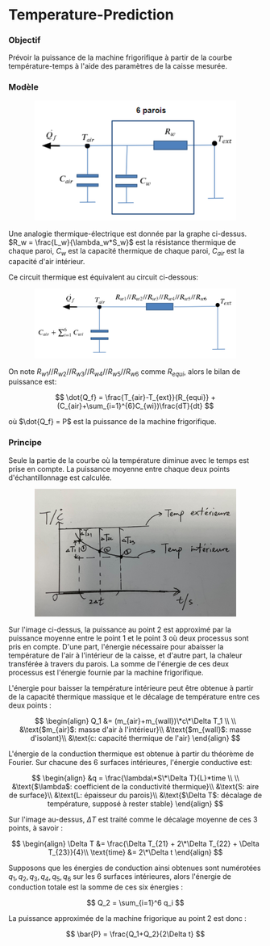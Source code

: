 # Temperature-Prediction

### Objectif
Prévoir la puissance de la machine frigorifique à partir de la courbe température-temps à l'aide des paramètres de la caisse mesurée.

### Modèle
<center>
  <img src="analogie.PNG" style="width:400px">
</center>

Une analogie thermique-électrique est donnée par la graphe ci-dessus. $R_w = \frac{L_w}{\lambda_w*S_w}$ est la résistance thermique de chaque paroi, $C_w$ est la capacité thermique de chaque paroi, $C_{air}$ est la capacité d'air intérieur. 

Ce circuit thermique est équivalent au circuit ci-dessous:
<center>
  <img src="analogie_equi.PNG" style="width:400px">
</center>

On note $R_{w1}//R_{w2}//R_{w3}//R_{w4}//R_{w5}//R_{w6}$ comme $R_{equi}$, alors le bilan de puissance est: 

$$
\dot{Q_f} = \frac{T_{air}-T_{ext}}{R_{equi}} + (C_{air}+\sum_{i=1}^{6}C_{wi})\frac{dT}{dt}
$$

où $\dot{Q_f} = P$ est la puissance de la machine frigorifique.

### Principe
Seule la partie de la courbe où la température diminue avec le temps est prise en compte. La puissance moyenne entre chaque deux points d'échantillonnage est calculée. 
<center>
  <img src="image_67150849.JPG" style="width:400px">
</center>

Sur l'image ci-dessus, la puissance au point 2 est approximé par la puissance moyenne entre le point 1 et le point 3 où deux processus sont pris en compte. D'une part, l'énergie nécessaire pour abaisser la température de l'air à l'intérieur de la caisse, et d'autre part, la chaleur transférée à travers du parois. La somme de l'énergie de ces deux processus est l'énergie fournie par la machine frigorifique.

L'énergie pour baisser la température intérieure peut être obtenue à partir de la capacité thermique massique et le décalage de température entre ces deux points :

$$
\begin{align}
Q_1 &= (m_{air}+m_{wall})\*c\*\Delta T_1 \\
\\
&\text{$m_{air}$: masse d'air à l'intérieur}\\
&\text{$m_{wall}$: masse d'isolant}\\
&\text{c: capacité thermique de l'air}
\end{align}
$$

L'énergie de la conduction thermique est obtenue à partir du théorème de Fourier. Sur chacune des 6 surfaces intérieures, l'énergie conductive est:

$$
\begin{align}
&q = \frac{\lambda\*S\*\Delta T}{L}*time \\
\\
&\text{$\lambda$: coefficient de la conductivité thermique}\\
&\text{S: aire de surface}\\
&\text{L: épaisseur du parois}\\
&\text{$\Delta T$: décalage de température, supposé à rester stable}
\end{align}
$$

Sur l'image au-dessus, $\Delta T$ est traité comme le décalage moyenne de ces 3 points, à savoir :

$$
\begin{align}
\Delta T &= \frac{\Delta T_{21} + 2\*\Delta T_{22} + \Delta T_{23}}{4}\\
\text{time} &= 2\*\Delta t
\end{align}
$$

Supposons que les énergies de conduction ainsi obtenues sont numérotées $q_1, q_2, q_3, q_4, q_5, q_6$ sur les 6 surfaces intérieures, alors l'énergie de conduction totale est la somme de ces six énergies :

$$
Q_2 = \sum_{i=1}^6 q_i
$$

La puissance approximée de la machine frigorique au point 2 est donc :

$$
\bar{P} = \frac{Q_1+Q_2}{2\Delta t}
$$

